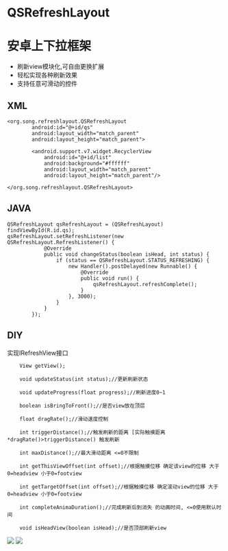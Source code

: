 # QSRefreshLayout 
安卓上下拉框架
====
  * 刷新view模块化,可自由更换扩展 
  * 轻松实现各种刷新效果
  * 支持任意可滑动的控件

## XML
```
<org.song.refreshlayout.QSRefreshLayout
        android:id="@+id/qs"
        android:layout_width="match_parent"
        android:layout_height="match_parent">
        
        <android.support.v7.widget.RecyclerView
            android:id="@+id/list"
            android:background="#ffffff"
            android:layout_width="match_parent"
            android:layout_height="match_parent"/>
            
</org.song.refreshlayout.QSRefreshLayout>
```
## JAVA
```
QSRefreshLayout qsRefreshLayout = (QSRefreshLayout) findViewById(R.id.qs);
qsRefreshLayout.setRefreshListener(new QSRefreshLayout.RefreshListener() {
            @Override
            public void changeStatus(boolean isHead, int status) {
                if (status == QSRefreshLayout.STATUS_REFRESHING) {
                    new Handler().postDelayed(new Runnable() {
                        @Override
                        public void run() {
                            qsRefreshLayout.refreshComplete();
                        }
                    }, 3000);
                }
            }
        });
```

## DIY
实现IRefreshView接口
```
    View getView();

    void updateStatus(int status);//更新刷新状态

    void updateProgress(float progress);//刷新进度0~1

    boolean isBringToFront();//是否view放在顶层

    float dragRate();//滑动速度控制

    int triggerDistance();//触发刷新的距离 [实际触摸距离*dragRate()>triggerDistance() 触发刷新

    int maxDistance();//最大滑动距离 <=0不限制

    int getThisViewOffset(int offset);//根据触摸位移 确定该view的位移 大于0=headview 小于0=footview

    int getTargetOffset(int offset);//根据触摸位移 确定滚动view的位移 大于0=headview 小于0=footview

    int completeAnimaDuration();//完成刷新后到消失 的动画时间, <=0使用默认时间

    void isHeadView(boolean isHead);//是否顶部刷新view
```

![](https://github.com//tohodog/QSRefreshLayout/raw/master/top.gif)
![](https://github.com//tohodog/QSRefreshLayout/raw/master/bottom.gif)

